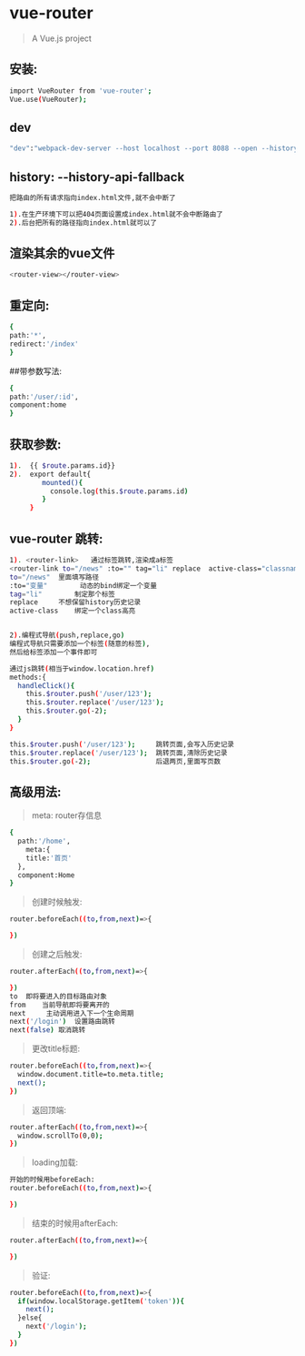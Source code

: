 # vue-router

> A Vue.js project


## 安装:
``` bash
import VueRouter from 'vue-router';
Vue.use(VueRouter);
```
## dev
``` bash
"dev":"webpack-dev-server --host localhost --port 8088 --open --history-api-fallback --config webpack.config.js"
```

## history:	--history-api-fallback
``` bash
把路由的所有请求指向index.html文件,就不会中断了

1).在生产环境下可以把404页面设置成index.html就不会中断路由了
2).后台把所有的路径指向index.html就可以了
```

## 渲染其余的vue文件
``` bash
<router-view></router-view>
```

## 重定向:
``` bash
{
path:'*',
redirect:'/index'
}
```

##带参数写法:
``` bash
{
path:'/user/:id',
component:home
}
```

## 获取参数:	
``` bash
1).  {{ $route.params.id}}
2).  export default{
        mounted(){
          console.log(this.$route.params.id)
        }
     }
```

## vue-router 跳转:
``` bash
1). <router-link>	通过标签跳转,渲染成a标签
<router-link to="/news" :to="" tag="li" replace  active-class="classname"></router-link>
to="/news"	里面填写路径
:to="变量"		动态的bind绑定一个变量
tag="li"		制定那个标签	
replace		不想保留history历史记录
active-class	绑定一个class高亮


2).编程式导航(push,replace,go)	
编程式导航只需要添加一个标签(随意的标签),
然后给标签添加一个事件即可

通过js跳转(相当于window.location.href)
methods:{
  handleClick(){
    this.$router.push('/user/123');
    this.$router.replace('/user/123');
    this.$router.go(-2);
  }
}

this.$router.push('/user/123');		跳转页面,会写入历史记录
this.$router.replace('/user/123');	跳转页面,清除历史记录
this.$router.go(-2);				后退两页,里面写页数 
```


## 高级用法:

> meta: router存信息
``` bash
{
  path:'/home',
    meta:{	
    title:'首页'
  },
  component:Home
}
```

> 创建时候触发:
``` bash
router.beforeEach((to,from,next)=>{    

})
```

> 创建之后触发:
``` bash
router.afterEach((to,from,next)=>{

})
to	即将要进入的目标路由对象
from	当前导航即将要离开的
next	 主动调用进入下一个生命周期
next('/login')	设置路由跳转
next(false)	取消跳转
```

> 更改title标题:
``` bash
router.beforeEach((to,from,next)=>{
  window.document.title=to.meta.title;
  next();
})
```

> 返回顶端:
``` bash
router.afterEach((to,from,next)=>{
  window.scrollTo(0,0);
})
```

> loading加载:
``` bash
开始的时候用beforeEach:
router.beforeEach((to,from,next)=>{

})
```

> 结束的时候用afterEach:
``` bash
router.afterEach((to,from,next)=>{

})
```

> 验证:
``` bash
router.beforeEach((to,from,next)=>{
  if(window.localStorage.getItem('token')){
    next();
  }else{
    next('/login');
  }
})
```

